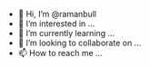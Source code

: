 - 👋 Hi, I’m @ramanbull
- 👀 I’m interested in ...
- 🌱 I’m currently learning ...
- 💞️ I’m looking to collaborate on ...
- 📫 How to reach me ...

<!---
ramanbull/ramanbull is a ✨ special ✨ repository because its `README.md` (this file) appears on your GitHub profile.
You can click the Preview link to take a look at your changes.
--->
